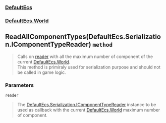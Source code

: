 ### [DefaultEcs](./DefaultEcs.md 'DefaultEcs')
### [DefaultEcs.World](./DefaultEcs-World.md 'DefaultEcs.World')
## ReadAllComponentTypes(DefaultEcs.Serialization.IComponentTypeReader) `method`
>Calls on [reader](#DefaultEcs-World-ReadAllComponentTypes(DefaultEcs-Serialization-IComponentTypeReader)-reader 'DefaultEcs.World.ReadAllComponentTypes(DefaultEcs.Serialization.IComponentTypeReader).reader') with all the maximum number of component of the current [DefaultEcs.World](./DefaultEcs-World.md 'DefaultEcs.World').<br/>This method is primiraly used for serialization purpose and should not be called in game logic.
### Parameters

<a name='DefaultEcs-World-ReadAllComponentTypes(DefaultEcs-Serialization-IComponentTypeReader)-reader'></a>
`reader`
>The [DefaultEcs.Serialization.IComponentTypeReader](./DefaultEcs-Serialization-IComponentTypeReader.md 'DefaultEcs.Serialization.IComponentTypeReader') instance to be used as callback with the current [DefaultEcs.World](./DefaultEcs-World.md 'DefaultEcs.World') maximum number of component.
